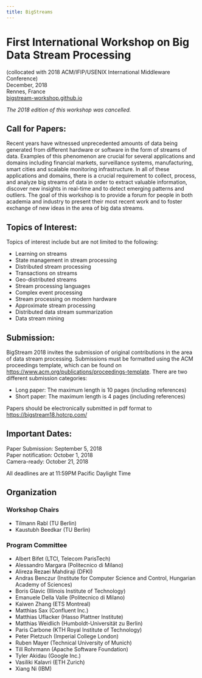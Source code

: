 ```yaml
---
title: BigStreams
---
```

# First International Workshop on Big Data Stream Processing <a name="home"></a>
(collocated with 2018 ACM/IFIP/USENIX International Middleware Conference)<br />
December, 2018<br />
Rennes, France<br />
[bigstream-workshop.github.io](https://bigstream-workshop.github.io)

*The 2018 edition of this workshop was cancelled.*

##  <a name="cfp"></a>Call for Papers:

Recent years have witnessed unprecedented amounts of data being generated from
different hardware or software in the form of streams of data. Examples of
this phenomenon are crucial for several applications and domains including
financial markets, surveillance systems, manufacturing, smart cities and
scalable monitoring infrastructure. In all of these applications and domains,
there is a crucial requirement to collect, process, and analyze big streams of
data in order to extract valuable information, discover new insights in
real-time and to detect emerging patterns and outliers. The goal of this
workshop is to provide a forum for people in both academia and industry to
present their most recent work and to foster exchange of new ideas in the area
of big data streams.

## Topics of Interest:

Topics of interest include but are not limited to the following:

* Learning on streams
* State management in stream processing
* Distributed stream processing
* Transactions on streams
* Geo-distributed streams
* Stream processing languages
* Complex event processing
* Stream processing on modern hardware
* Approximate stream processing
* Distributed data stream summarization
* Data stream mining


## <a name="submission"></a>Submission:

BigStream 2018 invites the submission of original contributions in the area of
data stream processing. Submissions must be formatted using the ACM
proceedings template, which can be found on
<https://www.acm.org/publications/proceedings-template>. There are two different
submission categories:

* Long paper: The maximum length is 10 pages (including references)
* Short paper: The maximum length is 4 pages (including references)

Papers should be electronically submitted in pdf format to <https://bigstream18.hotcrp.com/>
 

## <a name="dates"></a>Important Dates:

Paper Submission: September 5, 2018 <br />
Paper notification: October 1, 2018 <br />
Camera-ready: October 21, 2018

All deadlines are at 11:59PM Pacific Daylight Time

## <a name="organization"></a>Organization
### Workshop Chairs

* Tilmann Rabl (TU Berlin)
* Kaustubh Beedkar (TU Berlin)


### Program Committee

* Albert Bifet (LTCI, Telecom ParisTech)
* Alessandro Margara (Politecnico di Milano)
* Alireza Rezaei Mahdiraji (DFKI)
* Andras Benczur (Institute for Computer Science and Control, Hungarian Academy of Sciences)
* Boris Glavic (Illinois Institute of Technology)
* Emanuele Della Valle (Politecnico di Milano)
* Kaiwen Zhang (ETS Montreal)
* Matthias Sax (Confluent Inc.)
* Matthias Uflacker (Hasso Plattner Institute)
* Matthias Weidlich (Humboldt-Universität zu Berlin)
* Paris Carbone (KTH Royal Institute of Technology)
* Peter Pietzuch (Imperial College London)
* Ruben Mayer (Technical University of Munich)
* Till Rohrmann (Apache Software Foundation)
* Tyler Akidau (Google Inc.)
* Vasiliki Kalavri (ETH Zurich)
* Xiang Ni (IBM)
